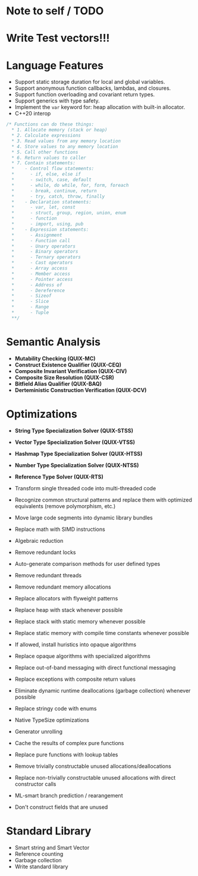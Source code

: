 # Note to self / TODO

# Write Test vectors!!!

# Language Features

- Support static storage duration for local and global variables.
- Support anonymous function callbacks, lambdas, and closures.
- Support function overloading and covariant return types.
- Support generics with type safety.
- Implement the `var` keyword for: heap allocation with built-in allocator.
- C++20 interop

```rs
/* Functions can do these things:
  * 1. Allocate memory (stack or heap)
  * 2. Calculate expressions
  * 3. Read values from any memory location
  * 4. Store values to any memory location
  * 5. Call other functions
  * 6. Return values to caller
  * 7. Contain statements:
  *    - Control flow statements:
  *      - if, else, else if
  *      - switch, case, default
  *      - while, do while, for, form, foreach
  *      - break, continue, return
  *      - try, catch, throw, finally
  *    - Declaration statements:
  *      - var, let, const
  *      - struct, group, region, union, enum
  *      - function
  *      - import, using, pub
  *    - Expression statements:
  *      - Assignment
  *      - Function call
  *      - Unary operators
  *      - Binary operators
  *      - Ternary operators
  *      - Cast operators
  *      - Array access
  *      - Member access
  *      - Pointer access
  *      - Address of
  *      - Dereference
  *      - Sizeof
  *      - Slice
  *      - Range
  *      - Tuple
  **/

```

# Semantic Analysis
- **Mutability Checking (QUIX-MC)**
- **Construct Existence Qualifier (QUIX-CEQ)**
- **Composite Invariant Verification (QUIX-CIV)**
- **Composite Size Resolution (QUIX-CSR)**
- **Bitfield Alias Qualifier (QUIX-BAQ)**
- **Derteministic Construction Verification (QUIX-DCV)**

# Optimizations

- **String Type Specialization Solver (QUIX-STSS)**
- **Vector Type Specialization Solver (QUIX-VTSS)**
- **Hashmap Type Specialization Solver (QUIX-HTSS)**
- **Number Type Specialization Solver (QUIX-NTSS)**
- **Reference Type Solver (QUIX-RTS)**

- Transform single threaded code into multi-threaded code
- Recognize common structural patterns and replace them with optimized equivalents (remove polymorphism, etc.)
- Move large code segments into dynamic library bundles
- Replace math with SIMD instructions
- Algebraic reduction
- Remove redundant locks
- Auto-generate comparison methods for user defined types
- Remove redundant threads
- Remove redundant memory allocations
- Replace allocators with flyweight patterns
- Replace heap with stack whenever possible
- Replace stack with static memory whenever possible
- Replace static memory with compile time constants whenever possible
- If allowed, install huristics into opaque algorithms
- Replace opaque algorithms with specialized algorithms
- Replace out-of-band messaging with direct functional messaging
- Replace exceptions with composite return values
- Eliminate dynamic runtime deallocations (garbage collection) whenever possible
- Replace stringy code with enums
- Native TypeSize optimizations
- Generator unrolling
- Cache the results of complex pure functions
- Replace pure functions with lookup tables
- Remove trivially constructable unused allocations/deallocations
- Replace non-trivially constructable unused allocations with direct constructor calls
- ML-smart branch prediction / rearangement
- Don't construct fields that are unused

# Standard Library

- Smart string and Smart Vector
- Reference counting
- Garbage collection
- Write standard library